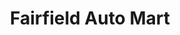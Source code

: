 ---
title: "Fairfield Auto Mart"
url: /fairfield/fairfield-auto-mart-east-main-street/
shop: car
---